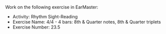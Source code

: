 Work on the following exercise in EarMaster:
- Activity: Rhythm Sight-Reading
- Exercise Name: 4/4 - 4 bars: 8th & Quarter notes, 8th & Quarter triplets
- Exercise Number: 23.5
